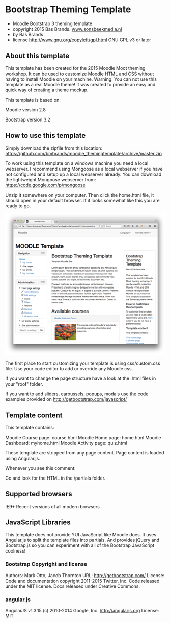 
# Bootstrap Theming Template

* Moodle Bootstrap 3 theming template
* copyright 2015 Bas Brands. www.sonsbeekmedia.nl
* by Bas Brands
* license http://www.gnu.org/copyleft/gpl.html GNU GPL v3 or later

## About this template
This template has been created for the 2015 Moodle Moot theming workshop. It can be used to customize Moodle HTML and CSS without having to install Moodle on your machine. Warning: You can not use this template as a real Moodle theme! It was created to provide an easy and quick way of creating a theme mockup.

This template is based on:

Moodle version 2.8

Bootstrap version 3.2

## How to use this template
Simply download the zipfile from this location:
https://github.com/bmbrands/moodle_themingtemplate/archive/master.zip

To work using this template on a windows machine you need a local webserver. I recommend using Mongoose as a local webserver if you have not configured and setup up a local webserver already.
You can download the lightweight Mongoose webserver from: https://code.google.com/p/mongoose

Unzip it somewhere on your computer. Then click the home.html file, it should open in your default browser. If it looks somewhat like this you are ready to go.

![Image of template](https://github.com/bmbrands/moodle_themingtemplate/blob/master/images/screenshottemplate.png)

The first place to start customizing your template is using css/custom.css file. Use your code editor to add or override any Moodle css.

If you want to change the page structure have a look at the .html files in your "root" folder.

If you want to add sliders, caroussels, popups, modals use the code examples provided on http://getbootstrap.com/javascript/


## Template content
This template contains:

Moodle Course page: course.html
Moodle Home page: home.html
Moodle Dashboard: myhome.html
Moodle Activity page: quiz.html

These template are stripped from any page content. Page content is loaded using Angular.js.

Whenever you see this comment:
<!-- Content Loaded by Angular.js -->
Go and look for the HTML in the /partials folder.


## Supported browsers
IE9+
Recent versions of all modern browsers


## JavaScript Libraries
This template does not provide YUI JavaScript like Moodle does. It uses Angular.js to split the template files into partials. And provides jQuery and Bootstrap.js so you can experiment with all of the Bootstrap JavaScript coolness!


### Bootstrap Copyright and license

Authors: Mark Otto, Jacob Thornton
URL: http://getbootstrap.com/
License:
Code and documentation copyright 2011-2015 Twitter, Inc. Code released under the MIT license. Docs released under Creative Commons.

### angular.js

AngularJS v1.3.15
(c) 2010-2014 Google, Inc. http://angularjs.org
License: MIT
